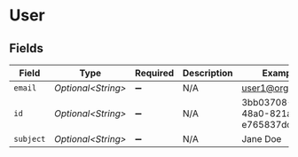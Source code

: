 # User


## Fields

| Field                                | Type                                 | Required                             | Description                          | Example                              |
| ------------------------------------ | ------------------------------------ | ------------------------------------ | ------------------------------------ | ------------------------------------ |
| `email`                              | *Optional\<String>*                  | :heavy_minus_sign:                   | N/A                                  | user1@orga1.com                      |
| `id`                                 | *Optional\<String>*                  | :heavy_minus_sign:                   | N/A                                  | 3bb03708-312f-48a0-821a-e765837dc2c4 |
| `subject`                            | *Optional\<String>*                  | :heavy_minus_sign:                   | N/A                                  | Jane Doe                             |